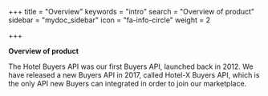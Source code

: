 +++
title = "Overview"
keywords = "intro"
search = "Overview of product"
sidebar = "mydoc_sidebar"
icon = "fa-info-circle"
weight = 2


+++

**Overview of product**

The Hotel Buyers API was our first Buyers API, launched back in 2012. We have released a new Buyers API in 2017, called Hotel-X Buyers API, which is the only API new Buyers can integrated in order to join our marketplace.